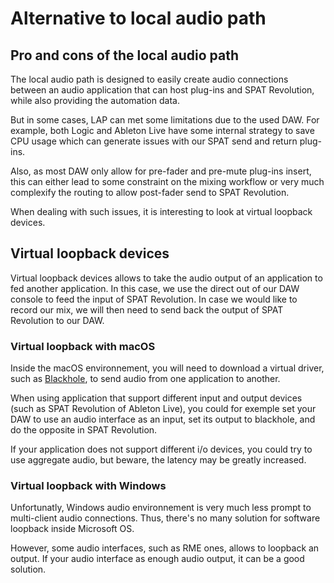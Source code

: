 # Alternative to local audio path

## Pro and cons of the local audio path

The local audio path is designed to easily create audio connections between an audio application that can host plug-ins and SPAT Revolution, while also providing the automation data.

But in some cases, LAP can met some limitations due to the used DAW. For example, both Logic and Ableton Live have some internal strategy to save CPU usage which can generate issues with our SPAT send and return plug-ins.

Also, as most DAW only allow for pre-fader and pre-mute plug-ins insert, this can either lead to some constraint on the mixing workflow or very much complexify the routing to allow post-fader send to SPAT Revolution.

When dealing with such issues, it is interesting to look at virtual loopback devices.

## Virtual loopback devices

Virtual loopback devices allows to take the audio output of an application to fed another application. In this case, we use the direct out of our DAW console to feed the input of SPAT Revolution. In case we would like to record our mix, we will then need to send back the output of SPAT Revolution to our DAW.

### Virtual loopback with macOS

Inside the macOS environnement, you will need to download a virtual driver, such as [Blackhole](https://github.com/ExistentialAudio/BlackHole), to send audio from one application to another.

When using application that support different input and output devices (such as SPAT Revolution of Ableton Live), you could for exemple set your DAW to use an audio interface as an input, set its output to blackhole, and do the opposite in SPAT Revolution.

If your application does not support different i/o devices, you could try to use aggregate audio, but beware, the latency may be greatly increased.

### Virtual loopback with Windows

Unfortunatly, Windows audio environnement is very much less prompt to multi-client audio connections. Thus, there's no many solution for software loopback inside Microsoft OS.

However, some audio interfaces, such as RME ones, allows to loopback an output. If your audio interface as enough audio output, it can be a good solution.